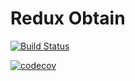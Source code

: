 # Redux Obtain

[![Build Status](https://travis-ci.org/robertsonmcclure/redux-obtain.svg?branch=master)](https://travis-ci.org/robertsonmcclure/redux-obtain)

[![codecov](https://codecov.io/gh/robertsonmcclure/redux-obtain/branch/master/graph/badge.svg)](https://codecov.io/gh/robertsonmcclure/redux-obtain)
